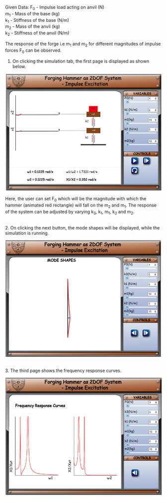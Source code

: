 Given Data:
F<sub>0</sub> - Impulse load acting on anvil (N)<br>
m<sub>1</sub> - Mass of the base (kg) <br>
k<sub>1</sub> - Stiffness of the base (N/m) <br>
m<sub>2</sub> - Mass of the anvil (kg) <br>
k<sub>2</sub> - Stiffness of the anvil (N/m) <br>

The response of the forge i.e m<sub>1</sub> and m<sub>2</sub> for different magnitudes of impulse forces F<sub>0</sub> can be observed.

1. On clicking the simulation tab, the first page is displayed as shown below.


![Alt text](Images/1.png)

Here, the user can set F<sub>0</sub> which will be the magnitude with which the hammer (animated red rectangle) will fall on the m<sub>2</sub> and m<sub>1</sub>. The response of the system can be adjusted by varying k<sub>3</sub>, k<sub>1</sub>, m<sub>1</sub>, k<sub>2</sub> and m<sub>2</sub>.

<br>
2. On clicking the next button, the mode shapes will be displayed, while the simulation is running.


![Alt text](Images/2.png)



<br>
3. The third page shows the frequency response curves.


![Alt text](Images/3.png)

